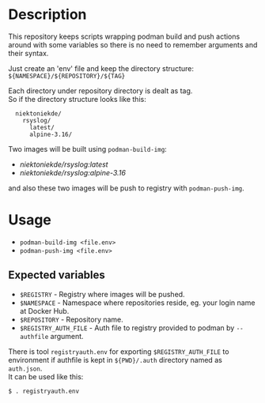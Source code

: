 # Description
This repository keeps scripts wrapping podman build and push actions around with some variables so there is no need to remember arguments and their syntax.
 
Just create an 'env' file and keep the directory structure:  
`${NAMESPACE}/${REPOSITORY}/${TAG}` 
 
Each directory under repository directory is dealt as tag.  
So if the directory structure looks like this:
```
  niektoniekde/
    rsyslog/
      latest/
      alpine-3.16/
```

Two images will be built using `podman-build-img`:
* *niektoniekde/rsyslog:latest*
* *niektoniekde/rsyslog:alpine-3.16*

and also these two images will be push to registry with `podman-push-img`.

# Usage
* ``podman-build-img <file.env>``
* ``podman-push-img <file.env>``

## Expected variables
* ``$REGISTRY`` - Registry where images will be pushed.
* ``$NAMESPACE`` - Namespace where repositories reside, eg. your login name at Docker Hub.
* ``$REPOSITORY`` - Repository name.
* ``$REGISTRY_AUTH_FILE`` - Auth file to registry provided to podman by ``--authfile`` argument. 

There is tool ``registryauth.env`` for exporting ``$REGISTRY_AUTH_FILE`` to environment
if authfile is kept in ``${PWD}/.auth`` directory named as ``auth.json``.  
It can be used like this:  
```
$ . registryauth.env
```

